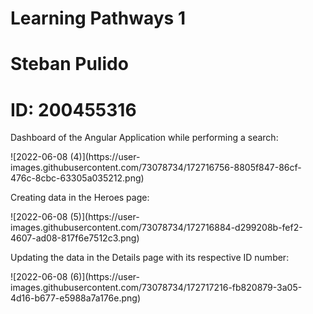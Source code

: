 # Learning Pathways 1
# Steban Pulido
# ID: 200455316

<p>
Dashboard of the Angular Application while performing a search:
</p>
![2022-06-08 (4)](https://user-images.githubusercontent.com/73078734/172716756-8805f847-86cf-476c-8cbc-63305a035212.png)
<p>
Creating data in the Heroes page:
</p>
![2022-06-08 (5)](https://user-images.githubusercontent.com/73078734/172716884-d299208b-fef2-4607-ad08-817f6e7512c3.png)
<p>
Updating the data in the Details page with its respective ID number:
</p>
![2022-06-08 (6)](https://user-images.githubusercontent.com/73078734/172717216-fb820879-3a05-4d16-b677-e5988a7a176e.png)
